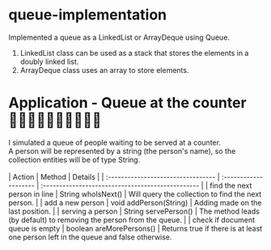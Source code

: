 # queue-implementation
Implemented a queue as a LinkedList or ArrayDeque using Queue.
1. LinkedList class can be used as a stack that stores the elements in a doubly linked list.<br />
2. ArrayDeque class uses an array to store elements.<br />

# Application - Queue at the counter 🚶‍♂️🚶‍♀️🚶‍♂️🚶‍♀️🚶‍♂️
I simulated a queue of people waiting to be served at a counter.<br />
A person will be represented by a string (the person's name), so the collection entities will be of type String. <br />
<br />
|            Action                  |         Method        |           Details                                 |
| :--------------------------------- | :-------------------- | :------------------------------------------------ |
| find the next person in line            | String whoIsNext()      | Will query the collection to find the next person.                       |
| add a new person                   | void addPerson(String)   | Adding made on the last position.     |
| serving a person                 | String servePerson()    | The method leads (by default) to removing the person from the queue.      |
| check if document queue is empty   | 	boolean areMorePersons()     | Returns true if there is at least one person left in the queue and false otherwise.
